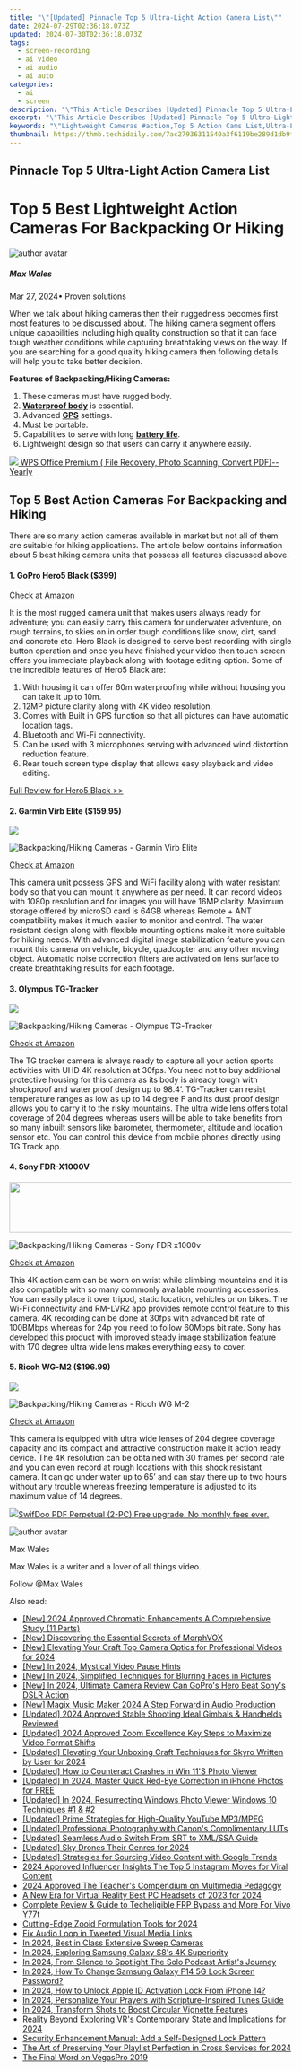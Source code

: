 ```yaml
---
title: "\"[Updated] Pinnacle Top 5 Ultra-Light Action Camera List\""
date: 2024-07-29T02:36:18.073Z
updated: 2024-07-30T02:36:18.073Z
tags: 
  - screen-recording
  - ai video
  - ai audio
  - ai auto
categories: 
  - ai
  - screen
description: "\"This Article Describes [Updated] Pinnacle Top 5 Ultra-Light Action Camera List\""
excerpt: "\"This Article Describes [Updated] Pinnacle Top 5 Ultra-Light Action Camera List\""
keywords: "\"Lightweight Cameras #action,Top 5 Action Cams List,Ultra-Light Video Gear,Best Action Cam Review,Action Camera Comparison,Pro-Cameras for Adventure,High Performance Actioncams\""
thumbnail: https://thmb.techidaily.com/7ac27936311540a3f6119be289d1db9f62edf4aff3e40a9a411ddbf297922d42.png
---
```


## Pinnacle Top 5 Ultra-Light Action Camera List

# Top 5 Best Lightweight Action Cameras For Backpacking Or Hiking

![author avatar](https://images.wondershare.com/filmora/article-images/max-wales-author.jpg)

##### Max Wales

 Mar 27, 2024• Proven solutions

 When we talk about hiking cameras then their ruggedness becomes first most features to be discussed about. The hiking camera segment offers unique capabilities including high quality construction so that it can face tough weather conditions while capturing breathtaking views on the way. If you are searching for a good quality hiking camera then following details will help you to take better decision.

**Features of Backpacking/Hiking Cameras:**

1. These cameras must have rugged body.
2. [**Waterproof body**](https://tools.techidaily.com/wondershare/filmora/download/) is essential.
3. Advanced [**GPS**](https://tools.techidaily.com/wondershare/filmora/download/) settings.
4. Must be portable.
5. Capabilities to serve with long [**battery life**](https://tools.techidaily.com/wondershare/filmora/download/).
6. Lightweight design so that users can carry it anywhere easily.

<!-- affiliate ads begin -->
<a href="https://secure.2checkout.com/order/checkout.php?PRODS=38729081&QTY=1&AFFILIATE=108875&CART=1"><img src="https://website-prod.cache.wpscdn.com/img/wps-office-pdf-editor-1x.890dbda.png" border="0">
WPS Office Premium ( File Recovery, Photo Scanning, Convert PDF)--Yearly</a>
<!-- affiliate ads end -->
## Top 5 Best Action Cameras For Backpacking and Hiking

 There are so many action cameras available in market but not all of them are suitable for hiking applications. The article below contains information about 5 best hiking camera units that possess all features discussed above.

#### 1\. GoPro Hero5 Black ($399)

[Check at Amazon](https://www.amazon.com/gp/product/B01M14ATO0/ref=as%5Fli%5Ftl?ie=UTF8&tag=vs-flora-20&camp=1789&creative=9325&linkCode=as2&creativeASIN=B01M14ATO0&linkId=5ce54ea937ecffa6b1b8056b6922abaa
)

 It is the most rugged camera unit that makes users always ready for adventure; you can easily carry this camera for underwater adventure, on rough terrains, to skies on in order tough conditions like snow, dirt, sand and concrete etc. Hero Black is designed to serve best recording with single button operation and once you have finished your video then touch screen offers you immediate playback along with footage editing option. Some of the incredible features of Hero5 Black are:

1. With housing it can offer 60m waterproofing while without housing you can take it up to 10m.
2. 12MP picture clarity along with 4K video resolution.
3. Comes with Built in GPS function so that all pictures can have automatic location tags.
4. Bluetooth and Wi-Fi connectivity.
5. Can be used with 3 microphones serving with advanced wind distortion reduction feature.
6. Rear touch screen type display that allows easy playback and video editing.

[Full Review for Hero5 Black >>](https://tools.techidaily.com/wondershare/filmora/download/)

#### 2\. Garmin Virb Elite ($159.95)

<!-- affiliate ads begin -->
<a href="https://estore.macxdvd.com/order/checkout.php?PRODS=4526659&QTY=1&AFFILIATE=108875&CART=1"><img src="https://www.macxdvd.com/affiliate/new-banner/vcp-500x500.jpg" border="0"></a>
<!-- affiliate ads end -->
![Backpacking/Hiking Cameras - Garmin Virb Elite](https://images.wondershare.com/filmora/article-images/garmin_virb.jpg)

[Check at Amazon](https://www.amazon.com/gp/product/B01HP4PMG0/ref=as%5Fli%5Ftl?ie=UTF8&tag=vs-flora-20&camp=1789&creative=9325&linkCode=as2&creativeASIN=B01HP4PMG0&linkId=d4c86edc07888f1a73f2696e417da1e1)

 This camera unit possess GPS and WiFi facility along with water resistant body so that you can mount it anywhere as per need. It can record videos with 1080p resolution and for images you will have 16MP clarity. Maximum storage offered by microSD card is 64GB whereas Remote + ANT compatibility makes it much easier to monitor and control. The water resistant design along with flexible mounting options make it more suitable for hiking needs. With advanced digital image stabilization feature you can mount this camera on vehicle, bicycle, quadcopter and any other moving object. Automatic noise correction filters are activated on lens surface to create breathtaking results for each footage.

#### 3\. Olympus TG-Tracker

<!-- affiliate ads begin -->
<a href="https://secure.2checkout.com/order/checkout.php?PRODS=3727260&QTY=1&AFFILIATE=108875&CART=1"><img src="http://www.aiseesoft.com/avangate/30p/banner.jpg" border="0"></a>
<!-- affiliate ads end -->
![Backpacking/Hiking Cameras - Olympus TG-Tracker](https://images.wondershare.com/filmora/article-images/olympus-tg-tracker.jpg)

[Check at Amazon](https://www.amazon.com/gp/product/B01ERLMTSI/ref=as%5Fli%5Ftl?ie=UTF8&tag=vs-flora-20&camp=1789&creative=9325&linkCode=as2&creativeASIN=B01ERLMTSI&linkId=34d5c0e389cef67e7a6b9e5d754a12fc
)

 The TG tracker camera is always ready to capture all your action sports activities with UHD 4K resolution at 30fps. You need not to buy additional protective housing for this camera as its body is already tough with shockproof and water proof design up to 98.4’. TG-Tracker can resist temperature ranges as low as up to 14 degree F and its dust proof design allows you to carry it to the risky mountains. The ultra wide lens offers total coverage of 204 degrees whereas users will be able to take benefits from so many inbuilt sensors like barometer, thermometer, altitude and location sensor etc. You can control this device from mobile phones directly using TG Track app.

#### 4\. Sony FDR-X1000V

<!-- affiliate ads begin -->
<a href="https://newchic.sjv.io/c/5597632/1659704/14420" target="_top" id="1659704"><img src="//a.impactradius-go.com/display-ad/14420-1659704" border="0" alt="" width="728" height="90"/></a><img height="0" width="0" src="https://imp.pxf.io/i/5597632/1659704/14420" style="position:absolute;visibility:hidden;" border="0" />
<!-- affiliate ads end -->
![Backpacking/Hiking Cameras - Sony FDR x1000v](https://images.wondershare.com/filmora/article-images/sony-fdr-1000.jpg)

[Check at Amazon](https://www.amazon.com/gp/product/B00R1COCT0/ref=as%5Fli%5Ftl?ie=UTF8&tag=vs-flora-20&camp=1789&creative=9325&linkCode=as2&creativeASIN=B00R1COCT0&linkId=eb0771cffd16191ae77ad0a5c6df67b1
)

 This 4K action cam can be worn on wrist while climbing mountains and it is also compatible with so many commonly available mounting accessories. You can easily place it over tripod, static location, vehicles or on bikes. The Wi-Fi connectivity and RM-LVR2 app provides remote control feature to this camera. 4K recording can be done at 30fps with advanced bit rate of 100BMbps whereas for 24p you need to follow 60Mbps bit rate. Sony has developed this product with improved steady image stabilization feature with 170 degree ultra wide lens makes everything easy to cover.

#### 5\. Ricoh WG-M2 ($196.99)

<!-- affiliate ads begin -->
<a href="https://store.massmailsoftware.com/order/checkout.php?PRODS=1300375&QTY=1&AFFILIATE=108875&CART=1"><img src="https://secure.avangate.com/images/merchant/dc87c13749315c7217cdc4ac692e704c/banera_for_partners-15_%281%29.jpg" border="0"></a>
<!-- affiliate ads end -->
![Backpacking/Hiking Cameras - Ricoh WG M-2](https://images.wondershare.com/filmora/article-images/ricoh-wg-m2.jpg)

[Check at Amazon](https://www.amazon.com/gp/product/B01C395NWU/ref=as%5Fli%5Ftl?ie=UTF8&tag=vs-flora-20&camp=1789&creative=9325&linkCode=as2&creativeASIN=B01C395NWU&linkId=6090fffac05d4c82ef9e790492fd38f8
)

 This camera is equipped with ultra wide lenses of 204 degree coverage capacity and its compact and attractive construction make it action ready device. The 4K resolution can be obtained with 30 frames per second rate and you can even record at rough locations with this shock resistant camera. It can go under water up to 65’ and can stay there up to two hours without any trouble whereas freezing temperature is adjusted to its maximum value of 14 degrees.

<!-- affiliate ads begin -->
<a href="https://purchase.swifdoo.com/order/checkout.php?PRODS=38709260&QTY=1&AFFILIATE=108875&CART=1"><img src="https://secure.avangate.com/images/merchant/8b932759a5a04ddb34bf79e3f9072e4b/products/Product%20box%20white-1024x1024.png" border="0">SwifDoo PDF Perpetual (2-PC)  Free upgrade. No monthly fees ever. </a>
<!-- affiliate ads end -->
![author avatar](https://images.wondershare.com/filmora/article-images/max-wales-author.jpg)

Max Wales

Max Wales is a writer and a lover of all things video.

Follow @Max Wales


<ins class="adsbygoogle"
     style="display:block"
     data-ad-format="autorelaxed"
     data-ad-client="ca-pub-7571918770474297"
     data-ad-slot="1223367746"></ins>



<ins class="adsbygoogle"
     style="display:block"
     data-ad-client="ca-pub-7571918770474297"
     data-ad-slot="8358498916"
     data-ad-format="auto"
     data-full-width-responsive="true"></ins>






<span class="atpl-alsoreadstyle">Also read:</span>
<div><ul>
<li><a href="https://article-posts.techidaily.com/new-2024-approved-chromatic-enhancements-a-comprehensive-study-11-parts/"><u>[New] 2024 Approved  Chromatic Enhancements  A Comprehensive Study (11 Parts)</u></a></li>
<li><a href="https://article-posts.techidaily.com/new-discovering-the-essential-secrets-of-morphvox/"><u>[New] Discovering the Essential Secrets of MorphVOX</u></a></li>
<li><a href="https://article-posts.techidaily.com/new-elevating-your-craft-top-camera-optics-for-professional-videos-for-2024/"><u>[New] Elevating Your Craft  Top Camera Optics for Professional Videos for 2024</u></a></li>
<li><a href="https://article-posts.techidaily.com/new-in-2024-mystical-video-pause-hints/"><u>[New] In 2024, Mystical Video Pause Hints</u></a></li>
<li><a href="https://article-posts.techidaily.com/new-in-2024-simplified-techniques-for-blurring-faces-in-pictures/"><u>[New] In 2024, Simplified Techniques for Blurring Faces in Pictures</u></a></li>
<li><a href="https://article-posts.techidaily.com/new-in-2024-ultimate-camera-review-can-gopros-hero-beat-sonys-dslr-action/"><u>[New] In 2024, Ultimate Camera Review  Can GoPro's Hero Beat Sony's DSLR Action</u></a></li>
<li><a href="https://article-posts.techidaily.com/new-magix-music-maker-2024-a-step-forward-in-audio-production/"><u>[New] Magix Music Maker 2024  A Step Forward in Audio Production</u></a></li>
<li><a href="https://article-posts.techidaily.com/updated-2024-approved-stable-shooting-ideal-gimbals-and-handhelds-reviewed/"><u>[Updated] 2024 Approved  Stable Shooting  Ideal Gimbals & Handhelds Reviewed</u></a></li>
<li><a href="https://article-posts.techidaily.com/updated-2024-approved-zoom-excellence-key-steps-to-maximize-video-format-shifts/"><u>[Updated] 2024 Approved  Zoom Excellence  Key Steps to Maximize Video Format Shifts</u></a></li>
<li><a href="https://article-posts.techidaily.com/updated-elevating-your-unboxing-craft-techniques-for-skyro-written-by-user-for-2024/"><u>[Updated] Elevating Your Unboxing Craft  Techniques for Skyro Written by User for 2024</u></a></li>
<li><a href="https://vp-tips.techidaily.com/updated-how-to-counteract-crashes-in-win-11s-photo-viewer/"><u>[Updated] How to Counteract Crashes in Win 11'S Photo Viewer</u></a></li>
<li><a href="https://article-posts.techidaily.com/updated-in-2024-master-quick-red-eye-correction-in-iphone-photos-for-free/"><u>[Updated] In 2024, Master Quick Red-Eye Correction in iPhone Photos for FREE</u></a></li>
<li><a href="https://article-posts.techidaily.com/updated-in-2024-resurrecting-windows-photo-viewer-windows-10-techniques-1-and-2/"><u>[Updated] In 2024, Resurrecting Windows Photo Viewer  Windows 10 Techniques #1 & #2</u></a></li>
<li><a href="https://extra-approaches.techidaily.com/updated-prime-strategies-for-high-quality-youtube-mp3mpeg/"><u>[Updated] Prime Strategies for High-Quality YouTube MP3/MPEG</u></a></li>
<li><a href="https://article-posts.techidaily.com/updated-professional-photography-with-canons-complimentary-luts/"><u>[Updated] Professional Photography with Canon's Complimentary LUTs</u></a></li>
<li><a href="https://article-posts.techidaily.com/updated-seamless-audio-switch-from-srt-to-xmlssa-guide/"><u>[Updated] Seamless Audio Switch  From SRT to XML/SSA Guide</u></a></li>
<li><a href="https://article-posts.techidaily.com/updated-sky-drones-their-genres-for-2024/"><u>[Updated] Sky Drones  Their Genres for 2024</u></a></li>
<li><a href="https://facebook-video-share.techidaily.com/updated-strategies-for-sourcing-video-content-with-google-trends/"><u>[Updated] Strategies for Sourcing Video Content with Google Trends</u></a></li>
<li><a href="https://instagram-videos.techidaily.com/2024-approved-influencer-insights-the-top-5-instagram-moves-for-viral-content/"><u>2024 Approved  Influencer Insights  The Top 5 Instagram Moves for Viral Content</u></a></li>
<li><a href="https://some-approaches.techidaily.com/2024-approved-the-teachers-compendium-on-multimedia-pedagogy/"><u>2024 Approved  The Teacher's Compendium on Multimedia Pedagogy</u></a></li>
<li><a href="https://extra-information.techidaily.com/a-new-era-for-virtual-reality-best-pc-headsets-of-2023-for-2024/"><u>A New Era for Virtual Reality  Best PC Headsets of 2023 for 2024</u></a></li>
<li><a href="https://android-unlock.techidaily.com/complete-review-and-guide-to-techeligible-frp-bypass-and-more-for-vivo-y77t-by-drfone-android/"><u>Complete Review & Guide to Techeligible FRP Bypass and More For Vivo Y77t</u></a></li>
<li><a href="https://article-posts.techidaily.com/cutting-edge-zooid-formulation-tools-for-2024/"><u>Cutting-Edge Zooid Formulation Tools for 2024</u></a></li>
<li><a href="https://twitter-videos.techidaily.com/fix-audio-loop-in-tweeted-visual-media-links/"><u>Fix Audio Loop in Tweeted Visual Media Links</u></a></li>
<li><a href="https://article-posts.techidaily.com/in-2024-best-in-class-extensive-sweep-cameras/"><u>In 2024, Best in Class  Extensive Sweep Cameras</u></a></li>
<li><a href="https://article-posts.techidaily.com/in-2024-exploring-samsung-galaxy-s8s-4k-superiority/"><u>In 2024, Exploring Samsung Galaxy S8's 4K Superiority</u></a></li>
<li><a href="https://vp-tips.techidaily.com/in-2024-from-silence-to-spotlight-the-solo-podcast-artists-journey/"><u>In 2024, From Silence to Spotlight  The Solo Podcast Artist's Journey</u></a></li>
<li><a href="https://android-unlock.techidaily.com/in-2024-how-to-change-samsung-galaxy-f14-5g-lock-screen-password-by-drfone-android/"><u>In 2024, How To Change Samsung Galaxy F14 5G Lock Screen Password?</u></a></li>
<li><a href="https://activate-lock.techidaily.com/in-2024-how-to-unlock-apple-id-activation-lock-from-iphone-14-by-drfone-ios/"><u>In 2024, How to Unlock Apple ID Activation Lock From iPhone 14?</u></a></li>
<li><a href="https://article-posts.techidaily.com/in-2024-personalize-your-prayers-with-scripture-inspired-tunes-guide/"><u>In 2024, Personalize Your Prayers with Scripture-Inspired Tunes Guide</u></a></li>
<li><a href="https://article-posts.techidaily.com/in-2024-transform-shots-to-boost-circular-vignette-features/"><u>In 2024, Transform Shots to Boost Circular Vignette Features</u></a></li>
<li><a href="https://vp-tips.techidaily.com/reality-beyond-exploring-vrs-contemporary-state-and-implications-for-2024/"><u>Reality Beyond  Exploring VR's Contemporary State and Implications for 2024</u></a></li>
<li><a href="https://windows11.techidaily.com/security-enhancement-manual-add-a-self-designed-lock-pattern/"><u>Security Enhancement Manual: Add a Self-Designed Lock Pattern</u></a></li>
<li><a href="https://article-posts.techidaily.com/the-art-of-preserving-your-playlist-perfection-in-cross-services-for-2024/"><u>The Art of Preserving Your Playlist Perfection in Cross Services for 2024</u></a></li>
<li><a href="https://article-posts.techidaily.com/the-final-word-on-vegaspro-2019/"><u>The Final Word on VegasPro 2019</u></a></li>
</ul></div>
